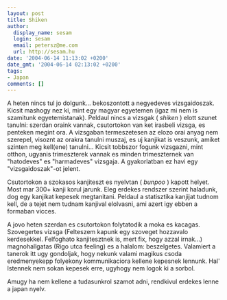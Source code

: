 ```yaml
---
layout: post
title: Shiken
author:
  display_name: sesam
  login: sesam
  email: petersz@me.com
  url: http://sesam.hu
date: '2004-06-14 11:13:02 +0200'
date_gmt: '2004-06-14 02:13:02 +0200'
tags:
- Japan
comments: []
---
```


A heten nincs tul jo dolgunk... bekoszontott a negyedeves vizsgaidoszak. Kicsit mashogy nez ki, mint egy magyar egyetemen (igaz mi nem is szamitunk egyetemistanak). Peldaul nincs a vizsgak ( _shiken_ ) elott szunet tanulni: szerdan oraink vannak, csutortokon van ket irasbeli vizsga, es penteken megint ora. A vizsgaban termeszetesen az elozo orai anyag nem szerepel, visoznt az orakra tanulni muszaj, es uj kanjikat is veszunk, amiket szinten meg kell(ene) tanulni... Kicsit tobbszor fogunk vizsgazni, mint otthon, ugyanis trimeszterek vannak es minden trimeszternek van "hatodeves" es "harmadeves" vizsgaja. A gyakorlatban ez havi egy "vizsgaidoszak"-ot jelent.

Csutortokon a szokasos kanjiteszt es nyelvtan ( _bunpoo_ ) kapott helyet. Most mar 300+ kanji korul jarunk. Eleg erdekes rendszer szerint haladunk, dog egy kanjikat kepesek megtanitani. Peldaul a statisztika kanjijat tudnom kell, de a tejet nem tudnam kanjival elolvasni, ami azert igy ebben a formaban vicces.

A jovo heten szerdan es csutortokon folytatodik a moka es kacagas. Szovegertes vizsga (Felteszem kapunk egy szoveget hozzavalo kerdesekkel. Felfoghato kanjitesztnek is, mert fix, hogy azzal irnak...) magnohallgatas (Rigo utca feeling) es a halalom: beszelgetes. Valamiert a tanerok itt ugy gondoljak, hogy nekunk valami magikus csoda eredmenyekepp folyekony kommunikaciora kellene kepesnek lennunk. Hal' Istennek nem sokan kepesek erre, ugyhogy nem logok ki a sorbol.

Amugy ha nem kellene a tudasunkrol szamot adni, rendkivul erdekes lenne a japan nyelv.
